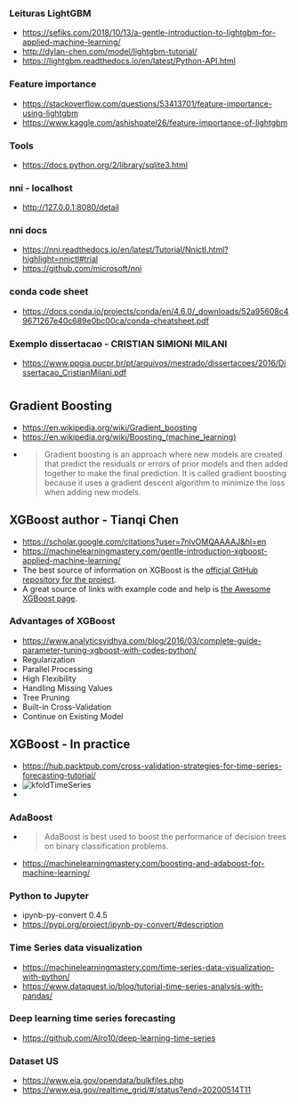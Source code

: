 
### Leituras LightGBM
- https://sefiks.com/2018/10/13/a-gentle-introduction-to-lightgbm-for-applied-machine-learning/
- http://dylan-chen.com/model/lightgbm-tutorial/
- https://lightgbm.readthedocs.io/en/latest/Python-API.html

### Feature importance
- https://stackoverflow.com/questions/53413701/feature-importance-using-lightgbm
- https://www.kaggle.com/ashishpatel26/feature-importance-of-lightgbm


### Tools
- https://docs.python.org/2/library/sqlite3.html

### nni - localhost
- http://127.0.0.1:8080/detail

### nni docs
- https://nni.readthedocs.io/en/latest/Tutorial/Nnictl.html?highlight=nnictl#trial
- https://github.com/microsoft/nni

### conda code sheet
- https://docs.conda.io/projects/conda/en/4.6.0/_downloads/52a95608c49671267e40c689e0bc00ca/conda-cheatsheet.pdf

### Exemplo dissertacao - CRISTIAN SIMIONI MILANI
- https://www.ppgia.pucpr.br/pt/arquivos/mestrado/dissertacoes/2016/Dissertacao_CristianMilani.pdf

#

## Gradient Boosting
- https://en.wikipedia.org/wiki/Gradient_boosting
- https://en.wikipedia.org/wiki/Boosting_(machine_learning)
- >Gradient boosting is an approach where new models are created that predict the residuals or errors of prior models and then added together to make the final prediction. It is called gradient boosting because it uses a gradient descent algorithm to minimize the loss when adding new models.


## XGBoost author - Tianqi Chen 
- https://scholar.google.com/citations?user=7nlvOMQAAAAJ&hl=en
- https://machinelearningmastery.com/gentle-introduction-xgboost-applied-machine-learning/
- The best source of information on XGBoost is the [official GitHub repository for the project](https://github.com/dmlc/xgboost).
- A great source of links with example code and help is [the Awesome XGBoost page](https://github.com/dmlc/xgboost/tree/master/demo).

### Advantages of XGBoost
- https://www.analyticsvidhya.com/blog/2016/03/complete-guide-parameter-tuning-xgboost-with-codes-python/
- Regularization
- Parallel Processing
- High Flexibility
- Handling Missing Values
- Tree Pruning
- Built-in Cross-Validation
- Continue on Existing Model

## XGBoost - In practice
- https://hub.packtpub.com/cross-validation-strategies-for-time-series-forecasting-tutorial/
- ![kfoldTimeSeries](https://hub.packtpub.com/wp-content/uploads/2019/05/Blocking-Time-Series-Split.png)
- 




### AdaBoost
- >AdaBoost is best used to boost the performance of decision trees on binary classification problems.
- https://machinelearningmastery.com/boosting-and-adaboost-for-machine-learning/


### Python to Jupyter
- ipynb-py-convert 0.4.5
- https://pypi.org/project/ipynb-py-convert/#description

### Time Series data visualization
- https://machinelearningmastery.com/time-series-data-visualization-with-python/
- https://www.dataquest.io/blog/tutorial-time-series-analysis-with-pandas/

### Deep learning time series forecasting
- https://github.com/Alro10/deep-learning-time-series

### Dataset US
- https://www.eia.gov/opendata/bulkfiles.php
- https://www.eia.gov/realtime_grid/#/status?end=20200514T11
